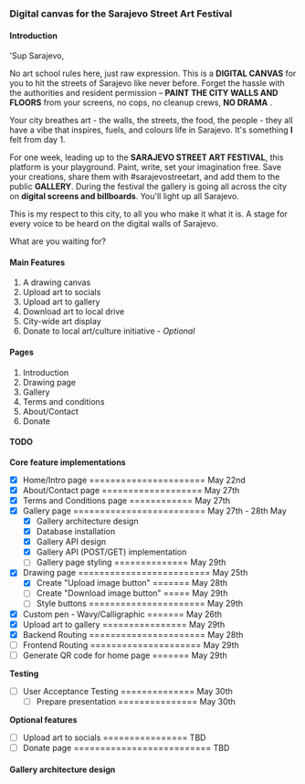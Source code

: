 ### Digital canvas for the Sarajevo Street Art Festival

#### Introduction
'Sup Sarajevo,

No art school rules here, just raw expression. This is a **DIGITAL CANVAS** for you to hit the streets of Sarajevo like never before. Forget the hassle with the authorities and resident permission – **PAINT THE CITY WALLS AND FLOORS** from your screens, no cops, no cleanup crews, **NO DRAMA** .

Your city breathes art - the walls, the streets, the food, the people - they all have a vibe that inspires, fuels, and colours life in Sarajevo. It's something **I** felt from day 1.

For one week, leading up to the **SARAJEVO STREET ART FESTIVAL**, this platform is your playground. Paint, write, set your imagination free. Save your creations, share them with #sarajevostreetart, and add them to the public **GALLERY**. During the festival the gallery is going all across the city on **digital screens and billboards**. You'll light up all Sarajevo.

This is my respect to this city, to all you who make it what it is. A stage for every voice to be heard on the digital walls of Sarajevo.

What are you waiting for?

#### Main Features
1. A drawing canvas
2. Upload art to socials
3. Upload art to gallery
4. Download art to local drive
5. City-wide art display
6. Donate to local art/culture initiative - *Optional*

#### Pages
1. Introduction
2. Drawing page
3. Gallery
4. Terms and conditions
5. About/Contact
6. Donate

#### TODO
**Core feature implementations**
 - [X] Home/Intro page ====================== May 22nd
 - [X] About/Contact page =================== May 27th
 - [X] Terms and Conditions page ============ May 27th
 - [X] Gallery page ========================= May 27th - 28th May
    - [X] Gallery architecture design
    - [X] Database installation
    - [X] Gallery API design
    - [X] Gallery API (POST/GET) implementation
    - [ ] Gallery page styling ============== May 29th
 - [X] Drawing page ========================= May 25th
   - [X] Create "Upload image button" ======= May 28th
   - [ ] Create "Download image button" ===== May 29th
   - [ ] Style buttons ====================== May 29th
 - [X] Custom pen - Wavy/Calligraphic ======= May 26th
 - [X] Upload art to gallery ================ May 29th
 - [X] Backend Routing ====================== May 28th
 - [ ] Frontend Routing ===================== May 29th
 - [ ] Generate QR code for home page ======= May 29th

**Testing**
 - [ ] User Acceptance Testing ============== May 30th
   - [ ] Prepare presentation =============== May 30th

**Optional features**
 - [ ] Upload art to socials ================ TBD
 - [ ] Donate page ========================== TBD

#### Gallery architecture design
